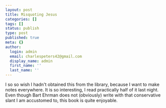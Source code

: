 ```yaml
---
layout: post
title: Misquoting Jesus
categories: []
tags: []
status: publish
type: post
published: true
meta: {}
author:
  login: admin
  email: charlespeters42@gmail.com
  display_name: admin
  first_name: ''
  last_name: ''
---
```


I so so wish I hadn't obtained this from the library, because I want to make notes everywhere. It is so interesting, I read practically half of it last night. Even though Bart Ehrman does not (obviously) write with that conservative slant I am accustomed to, this book is quite enjoyable.